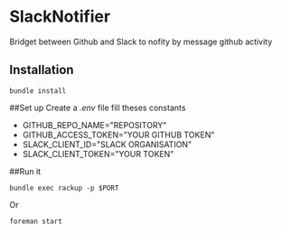 # SlackNotifier
Bridget between Github and Slack to nofity by message github activity

## Installation
`bundle install`

##Set up
Create a *.env* file
fill theses constants
- GITHUB_REPO_NAME="REPOSITORY"
- GITHUB_ACCESS_TOKEN="YOUR GITHUB TOKEN"
- SLACK_CLIENT_ID="SLACK ORGANISATION"
- SLACK_CLIENT_TOKEN="YOUR TOKEN"

##Run it 

    bundle exec rackup -p $PORT
Or

    foreman start
